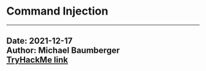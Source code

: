 # Command Injection

---
Date: 2021-12-17  
Author: Michael Baumberger  
[TryHackMe link](https://tryhackme.com/room/oscommandinjection)
---